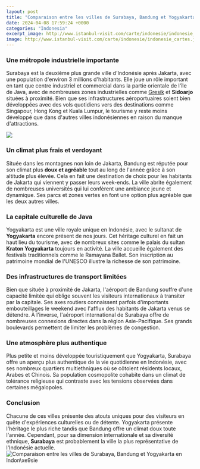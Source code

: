 ```yaml
---
layout: post
title: "Comparaison entre les villes de Surabaya, Bandung et Yogyakarta en Indon\xe9sie"
date: 2024-04-08 17:59:24 +0000
categories: "Indonesia"
excerpt_image: http://www.istanbul-visit.com/carte/indonesie/indonesie_cartes.jpg
image: http://www.istanbul-visit.com/carte/indonesie/indonesie_cartes.jpg
---
```


### Une métropole industrielle importante 
Surabaya est la deuxième plus grande ville d'Indonésie après Jakarta, avec une population d'environ 3 millions d'habitants. Elle joue un rôle important en tant que centre industriel et commercial dans la partie orientale de l'île de Java, avec de nombreuses zones industrielles comme [Gresik](https://ustoday.github.io/tabs/categories/) et **Sidoarjo** situées à proximité. Bien que ses infrastructures aéroportuaires soient bien développées avec des vols quotidiens vers des destinations comme Singapour, Hong Kong et Kuala Lumpur, le tourisme y reste moins développé que dans d'autres villes indonésiennes en raison du manque d'attractions. 

![](https://www.orangesmile.com/common/img_country_maps/indonesia-map-1.jpg)
### Un climat plus frais et verdoyant
Située dans les montagnes non loin de Jakarta, Bandung est réputée pour son climat plus **doux et agréable** tout au long de l'année grâce à son altitude plus élevée. Cela en fait une destination de choix pour les habitants de Jakarta qui viennent y passer leurs week-ends. La ville abrite également de nombreuses universités qui lui confèrent une ambiance jeune et dynamique. Ses parcs et zones vertes en font une option plus agréable que les deux autres villes.
### La capitale culturelle de Java 
Yogyakarta est une ville royale unique en Indonésie, avec le sultanat de **Yogyakarta** encore présent de nos jours. Cet héritage culturel en fait un haut lieu du tourisme, avec de nombreux sites comme le palais du sultan **Kraton Yogyakarta** toujours en activité. La ville accueille également des festivals traditionnels comme le Ramayana Ballet. Son inscription au patrimoine mondial de l'UNESCO illustre la richesse de son patrimoine. 
### Des infrastructures de transport limitées
Bien que située à proximité de Jakarta, l'aéroport de Bandung souffre d'une capacité limitée qui oblige souvent les visiteurs internationaux à transiter par la capitale. Ses axes routiers connaissent parfois d'importants embouteillages le weekend avec l'afflux des habitants de Jakarta venus se détendre. À l'inverse, l'aéroport international de Surabaya offre de nombreuses connexions directes dans la région Asie-Pacifique. Ses grands boulevards permettent de limiter les problèmes de congestion.
### Une atmosphère plus authentique  
Plus petite et moins développée touristiquement que Yogyakarta, Surabaya offre un aperçu plus authentique de la vie quotidienne en Indonésie, avec ses nombreux quartiers multiethniques où se côtoient résidents locaux, Arabes et Chinois. Sa population cosmopolite cohabite dans un climat de tolérance religieuse qui contraste avec les tensions observées dans certaines mégalopoles.
### Conclusion
Chacune de ces villes présente des atouts uniques pour des visiteurs en quête d'expériences culturelles ou de détente. Yogyakarta présente l'héritage le plus riche tandis que Bandung offre un climat doux toute l'année. Cependant, pour sa dimension internationale et sa diversité ethnique, **Surabaya** est probablement la ville la plus représentative de l'Indonésie actuelle.
![Comparaison entre les villes de Surabaya, Bandung et Yogyakarta en Indon\xe9sie](http://www.istanbul-visit.com/carte/indonesie/indonesie_cartes.jpg)